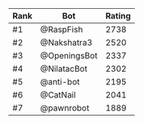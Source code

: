 Rank|Bot|Rating
---|---|---
#1|@RaspFish|2738
#2|@Nakshatra3|2520
#3|@OpeningsBot|2337
#4|@NilatacBot|2302
#5|@anti-bot|2195
#6|@CatNail|2041
#7|@pawnrobot|1889
